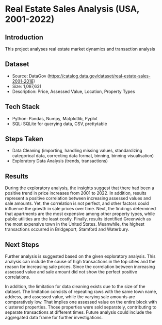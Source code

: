 # Real Estate Sales Analysis (USA, 2001-2022)

## Introduction
This project analyses real estate market dynamics and transaction analysis

## Dataset
- Source: DataGov (https://catalog.data.gov/dataset/real-estate-sales-2001-2018)
- Size: 1,097,631
- Description: Price, Assessed Value, Location, Property Types

## Tech Stack  
- Python: Pandas, Numpy, Matplotlib, Pyplot
- SQL: SQLite for querying data, CSV, prettytable

## Steps Taken  
- Data Cleaning (importing, handling missing values, standardizing categorical data, correcting data format, binning, binning visualisation)
- Exploratory Data Analysis (trends, transactions)

## Results 
During the exploratory analysis, the insights suggest that there had been a positive trend in price increases from 2001 to 2022. 
In addition, results represent a positive correlation between increasing assessed values and sale amounts. 
Yet, the correlation is not perfect, and other factors could influence the growth in sale prices over time. Next, the findings determined that apartments are the most expensive among other property types, while public utilities are the least costly. 
Finally, results identified Greenwich as the most expensive town in the United States. Meanwhile, the highest transactions occurred in Bridgeport, Stamford and Waterbury.

## Next Steps
Further analysis is suggested based on the given exploratory analysis. This analysis can include the cause of high transactions in the top cities and the reason for increasing sale prices. Since the correlation between increasing assessed value and sale amount did not show the perfect positive correlations.

In addition, the limitation for data cleaning exists due to the size of the dataset. The limitation consists of repeating raws with the same town name, address, and assessed value, while the varying sale amounts are comparatively low. That implies one assessed value on the entire block with clustered properties. Those properties were sold separately, contributing to separate transactions at different times. Future analysis could include the aggregated data frame for further investigations.





